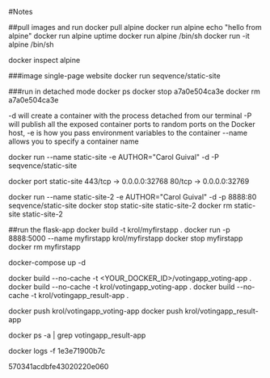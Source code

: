 #Notes

##pull images and run
docker pull alpine
docker run alpine echo "hello from alpine"
docker run alpine uptime
docker run alpine /bin/sh
docker run -it alpine /bin/sh

docker inspect alpine

###image single-page website 
docker run seqvence/static-site

###run in detached mode
docker ps
docker stop a7a0e504ca3e
docker rm   a7a0e504ca3e

-d will create a container with the process detached from our terminal
-P will publish all the exposed container ports to random ports on the Docker host,
-e is how you pass environment variables to the container
--name allows you to specify a container name

docker run --name static-site -e AUTHOR="Carol Guival" -d -P seqvence/static-site

docker port static-site
443/tcp -> 0.0.0.0:32768
80/tcp -> 0.0.0.0:32769

docker run --name static-site-2 -e AUTHOR="Carol Guival" -d -p 8888:80 seqvence/static-site
docker stop static-site static-site-2
docker rm static-site static-site-2

##run the flask-app
docker build -t krol/myfirstapp .
docker run -p 8888:5000 --name myfirstapp krol/myfirstapp
docker stop myfirstapp
docker rm myfirstapp

docker-compose up -d

docker build --no-cache -t <YOUR_DOCKER_ID>/votingapp_voting-app .
docker build --no-cache -t krol/votingapp_voting-app .
docker build --no-cache -t krol/votingapp_result-app .

docker push krol/votingapp_voting-app
docker push krol/votingapp_result-app

docker ps -a | grep votingapp_result-app

docker logs -f 1e3e71900b7c

570341acdbfe43020220e060